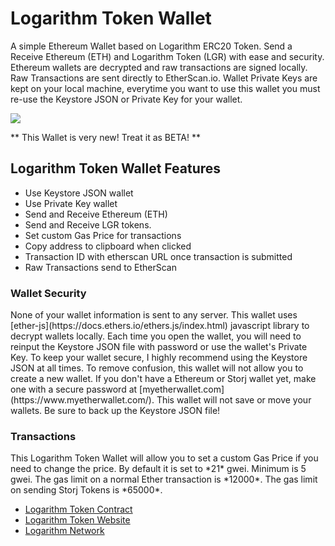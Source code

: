 # Logarithm Token Wallet
A simple Ethereum Wallet based on Logarithm ERC20 Token. Send a Receive Ethereum (ETH) and Logarithm Token (LGR) with ease and security. Ethereum wallets are decrypted and raw transactions are signed locally. Raw Transactions are sent directly to EtherScan.io. Wallet Private Keys are kept on your local machine, everytime you want to use this wallet you must re-use the Keystore JSON or Private Key for your wallet.

<img src="https://image.ibb.co/ncbbWT/logarithm_wallet_1.png">

** This Wallet is very new! Treat it as BETA! **

## Logarithm Token Wallet Features
- Use Keystore JSON wallet
- Use Private Key wallet
- Send and Receive Ethereum (ETH)
- Send and Receive LGR tokens.
- Set custom Gas Price for transactions
- Copy address to clipboard when clicked
- Transaction ID with etherscan URL once transaction is submitted
- Raw Transactions send to EtherScan

<h3>Wallet Security</h3>
None of your wallet information is sent to any server. This wallet uses [ether-js](https://docs.ethers.io/ethers.js/index.html) javascript library to decrypt wallets locally. Each time you open the wallet, you will need to reinput the Keystore JSON file with password or use the wallet's Private Key. To keep your wallet secure, I highly recommend using the Keystore JSON at all times. To remove confusion, this wallet will not allow you to create a new wallet. If you don't have a Ethereum or Storj wallet yet, make one with a secure password at [myetherwallet.com](https://www.myetherwallet.com/). This wallet will not save or move your wallets. Be sure to back up the Keystore JSON file!

<h3>Transactions</h3>
This Logarithm Token Wallet will allow you to set a custom Gas Price if you need to change the price. By default it is set to *21* gwei. Minimum is 5 gwei. The gas limit on a normal Ether transaction is *12000*. The gas limit on sending Storj Tokens is *65000*.


- [Logarithm Token Contract](https://etherscan.io/token/0x2eb86e8fc520e0f6bb5d9af08f924fe70558ab89)
- [Logarithm Token Website](https://getlogarithm.com)
- [Logarithm Network](https://logarithm.network)
